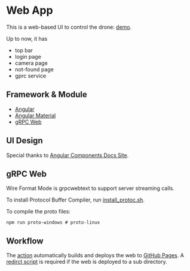 # Web App

This is a web-based UI to control the drone: [demo](https://kandong.dev/drone/).

Up to now, it has
- top bar 
- login page
- camera page
- not-found page
- gprc service

## Framework & Module

- [Angular](https://angular.io/)
- [Angular Material](https://material.angular.io/)
- [gRPC Web](https://github.com/grpc/grpc-web)

## UI Design
Special thanks to [Angular Components Docs Site](https://github.com/angular/material.angular.io).

## gRPC Web

Wire Format Mode is grpcwebtext to support server streaming calls.

To install Protocol Buffer Compiler, run [install_protoc.sh](tools/install_protoc.sh).

To compile the proto files:

```shell
npm run proto-windows # proto-linux
```

## Workflow
The [action](/.github/workflows/main.yml) automatically builds and deploys the web to [GitHub Pages](https://pages.github.com/). A [redirct script](https://github.com/kandong54/kandong54.github.io/blob/gh-pages/_layouts/404.html#L6-L21) is required if the web is deployed to a sub directory.
